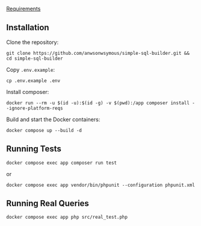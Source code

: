 [Requirements](README.txt)

## Installation

Clone the repository:

```shell
git clone https://github.com/anwsonwsymous/simple-sql-builder.git && cd simple-sql-builder
```

Copy `.env.example`:

```shell
cp .env.example .env
```

Install composer:

```shell
docker run --rm -u $(id -u):$(id -g) -v $(pwd):/app composer install --ignore-platform-reqs
```

Build and start the Docker containers:

```shell
docker compose up --build -d
```

## Running Tests

```shell
docker compose exec app composer run test
```

or 

```shell
docker compose exec app vendor/bin/phpunit --configuration phpunit.xml
```

## Running Real Queries

```shell
docker compose exec app php src/real_test.php
```
